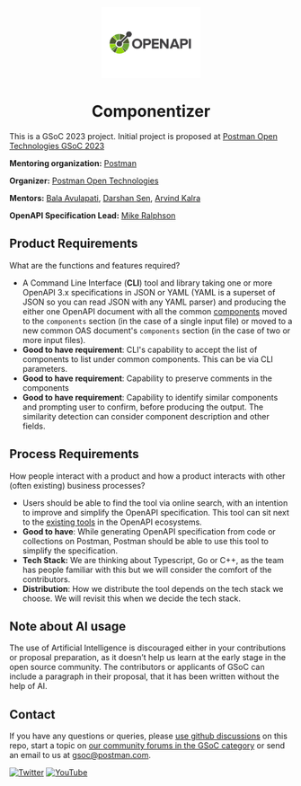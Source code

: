 <div align='center'>
  <img src='OpenAPI_Specification_Logo_Pantone.png' width='35%' title='OpenAPI Logo'/>
  <h1>Componentizer</h1>
</div>

  This is a GSoC 2023 project. Initial project is proposed at [Postman Open Technologies GSoC 2023](https://github.com/postman-open-technologies/gsoc-2023/issues/9)
  
**Mentoring organization:** [Postman](https://www.postman.com)

**Organizer:** [Postman Open Technologies](https://github.com/postman-open-technologies)

**Mentors:** [Bala Avulapati](https://github.com/bavulapati), [Darshan Sen](https://github.com/RaisinTen), [Arvind Kalra](https://github.com/arvindkalra08)

**OpenAPI Specification Lead:** [Mike Ralphson](https://github.com/MikeRalphson)

## Product Requirements
  What are the functions and features required?
- A Command Line Interface (**CLI**) tool and library taking one or more OpenAPI 3.x specifications in JSON or YAML (YAML is a superset of JSON so you can read JSON with any YAML parser) and producing the either one OpenAPI document with all the common [components](https://oai.github.io/Documentation/specification/components.html) moved to the `components` section (in the case of a single input file) or moved to a new common OAS document's `components` section (in the case of two or more input files).
- **Good to have requirement**: CLI's capability to accept the list of components to list under common components. This can be via CLI parameters.
- **Good to have requirement**: Capability to preserve comments in the components
- **Good to have requirement**: Capability to identify similar components and prompting user to confirm, before producing the output. The similarity detection can consider component description and other fields.

## Process Requirements
  How people interact with a product and how a product interacts with other (often existing) business processes?
- Users should be able to find the tool via online search, with an intention to improve and simplify the OpenAPI specification. This tool can sit next to the [existing tools](https://tools.openapis.org/) in the OpenAPI ecosystems.
- **Good to have**: While generating OpenAPI specification from code or collections on Postman, Postman should be able to use this tool to simplify the specification.
- **Tech Stack:** We are thinking about Typescript, Go or C++, as the team has people familiar with this but we will consider the comfort of the contributors.
- **Distribution**: How we distribute the tool depends on the tech stack we choose. We will revisit this when we decide the tech stack.

## Note about AI usage

The use of Artificial Intelligence is discouraged either in your contributions or proposal preparation, as it doesn’t help us learn at the early stage in the open source community. The contributors or applicants of GSoC can include a paragraph in their proposal, that it has been written without the help of AI.

## Contact

If you have any questions or queries, please [use github discussions](https://github.com/postman-open-technologies/openapi-componentizer/discussions) on this repo, start a topic on [our community forums in the GSoC category](https://community.postman.com/c/open-technology/gsoc/42) or send an email to us at gsoc@postman.com.

[![Twitter](https://img.shields.io/badge/Twitter-%40getpostman-orange?logo=twitter&logoColor=white)](https://twitter.com/getpostman) [![YouTube](https://img.shields.io/badge/YouTube-%40postman-orange?logo=youtube)](https://www.youtube.com/c/postman)
